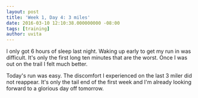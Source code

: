 ```yaml
---
layout: post
title: 'Week 1, Day 4: 3 miles'
date: 2016-03-10 12:10:38.000000000 -08:00
tags: [training]
author: uvita
---
```

I only got 6 hours of sleep last night. Waking up early to get my run in was difficult. It's only the first long ten minutes that are the worst. Once I was out on the trail I felt much better.

Today's run was easy. The discomfort I experienced on the last 3 miler did not reappear. It's only the tail end of the first week and I'm already looking forward to a glorious day off tomorrow.

